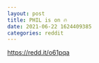 ```yaml
--- 
layout: post 
title: PHIL is on 🔥 
date: 2021-06-22 1624409385 
categories: reddit 
--- 
```

https://redd.it/o61pqa